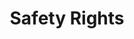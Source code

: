 ---
title: Safety Rights
layout: entitlement
experience: "I’m afraid I’ll be fired for reporting a problem in my workplace."
right: safety-rights
entitlement:
  - header: You have the right to be protected from retaliation.
  - description: An employer cannot retaliate by taking "adverse action" against workers who report injuries, safety concerns, or other protected activity. You should not be discriminated for exercising your rights under the OSH Act. These rights include:<ul><li>filing an OSHA complaint</li><li>participating in an inspection or talking to an inspector</li><li>seeking access to employer exposure and injury records</li><li>reporting an injury</li><li>Request an OSHA inspection, and speak to the inspector</li><li>raising a safety or health complaint with the employer</li>If you have been retaliated or discriminated against for exercising your rights, you must file a complaint with OSHA within 30 days of the alleged adverse action.
actions:
  - { header: "File a complaint to be protected from retaliation.", description: "The Occupational Safety and Health Administration at DOL can help. Start by filing a complaint.", id: "whistleblower-claim", cta: "File Now" }

---